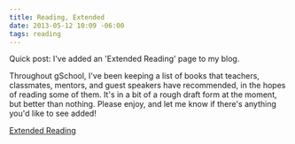 ```yaml
---
title: Reading, Extended
date: 2013-05-12 10:09 -06:00
tags: reading
---
```


Quick post: I've added an 'Extended Reading' page to my blog.

Throughout gSchool, I've been keeping a list of books that teachers, classmates, mentors, and guest speakers have recommended, in the hopes of reading some of them. It's in a bit of a rough draft form at the moment, but better than nothing. Please enjoy, and let me know if there's anything you'd like to see added!

[Extended Reading](/extended_reading.html)
